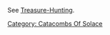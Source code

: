 See [Treasure-Hunting](Treasure-Hunting "wikilink").

[Category: Catacombs Of
Solace](Category:_Catacombs_Of_Solace "wikilink")
